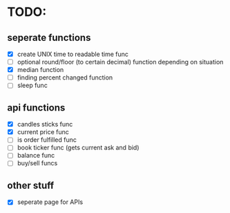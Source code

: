 # TODO:
## seperate functions
- [x] create UNIX time to readable time func
- [ ] optional round/floor (to certain decimal) function depending on situation
- [x] median function
- [ ] finding percent changed function
- [ ] sleep func

## api functions
- [x] candles sticks func
- [x] current price func
- [ ] is order fulfilled func
- [ ] book ticker func (gets current ask and bid)
- [ ] balance func
- [ ] buy/sell funcs

## other stuff
- [x] seperate page for APIs
